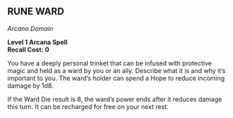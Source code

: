 ## RUNE WARD  
_Arcana Domain_

**Level 1 Arcana Spell**  
**Recall Cost: 0**

You have a deeply personal trinket that can be infused with protective magic and held as a ward by you or an ally. Describe what it is and why it’s important to you. The ward’s holder can spend a Hope to reduce incoming damage by 1d8.  

If the Ward Die result is 8, the ward’s power ends after it reduces damage this turn. It can be recharged for free on your next rest.  